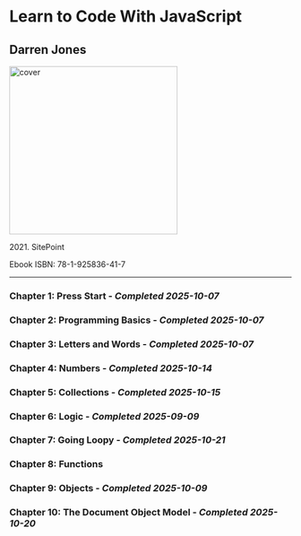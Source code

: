 <h1>Learn to Code With JavaScript</h1>
<h2>Darren Jones</h2>
<img src="https://images-na.ssl-images-amazon.com/images/S/compressed.photo.goodreads.com/books/1617713500i/57633238.jpg" height="300px" alt="cover">
<p>2021. SitePoint</p>
<p>Ebook ISBN: 78-1-925836-41-7</p>
<hr>
<h3>Chapter 1: Press Start - <em>Completed 2025-10-07</em></h3>
<h3>Chapter 2: Programming Basics - <em>Completed 2025-10-07</em></h3>
<h3>Chapter 3: Letters and Words - <em>Completed 2025-10-07</em></h3>
<h3>Chapter 4: Numbers - <em>Completed 2025-10-14</em></h3>
<h3>Chapter 5: Collections - <em>Completed 2025-10-15</em></h3>
<h3>Chapter 6: Logic - <em>Completed 2025-09-09</em></h3>
<h3>Chapter 7: Going Loopy - <em>Completed 2025-10-21</em></h3>
<h3>Chapter 8: Functions</h3>
<h3>Chapter 9: Objects - <em>Completed 2025-10-09</em></h3>
<h3>Chapter 10: The Document Object Model - <em>Completed 2025-10-20</em></h3>

